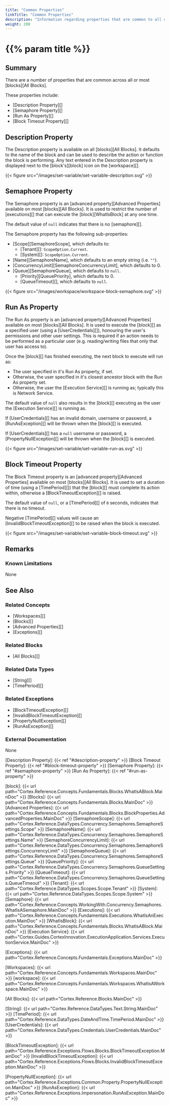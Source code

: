 ```yaml
---
title: "Common Properties"
linkTitle: "Common Properties"
description: "Information regarding properties that are common to all or most blocks."
weight: 200
---
```


# {{% param title %}}

## Summary

There are a number of properties that are common across all or most [blocks][All Blocks].

These properties include:

- [Description Property][]
- [Semaphore Property][]
- [Run As Property][]
- [Block Timeout Property][]

## Description Property

The Description property is available on all [blocks][All Blocks]. It defaults to the name of the block and can be used to describe the action or function the block is performing. Any text entered in the Description property is displayed next to the [block's][block] icon on the [workspace][].

{{< figure src="/images/set-variable/set-variable-description.svg" >}}

## Semaphore Property

The Semaphore property is an [advanced property][Advanced Properties] available on most [blocks][All Blocks]. It is used to restrict the number of [executions][] that can execute the [block][WhatIsBlock] at any one time.

The default value of `null` indicates that there is no [semaphore][].

The Semaphore property has the following sub-properties:

- [Scope][SemaphoreScope], which defaults to:
  - [Tenant][]: `ScopeOption.Current`.
  - [System][]: `ScopeOption.Current`.
- [Name][SemaphoreName], which defaults to an empty string (i.e. `""`).
- [ConcurrencyLimit][SemaphoreConcurrencyLimit], which defaults to 0.
- [Queue][SemaphoreQueue], which defaults to `null`.
  - [Priority][QueuePriority], which defaults to 0.
  - [QueueTimeout][], which defaults to `null`.

{{< figure src="/images/workspace/workspace-block-semaphore.svg" >}}

## Run As Property

The Run As property is an [advanced property][Advanced Properties] available on most [blocks][All Blocks]. It is used to execute the [block][] as a specified user (using a [UserCredentials][]), honouring the user's permissions and other user settings. This is required if an action needs to be performed as a particular user (e.g. reading/writing files that only that user has access to).

Once the [block][] has finished executing, the next block to execute will run as:

- The user specified in it's Run As property, if set.
- Otherwise, the user specified in it's closest ancestor block with the Run As property set.
- Otherwise, the user the [Execution Service][] is running as; typically this is Network Service.

The default value of `null` also results in the [block][] executing as the user the [Execution Service][] is running as.

If [UserCredentials][] has an invalid domain, username or password, a [RunAsException][] will be thrown when the [block][] is executed.

If [UserCredentials][] has a `null` username or password, a [PropertyNullException][] will be thrown when the [block][] is executed.

{{< figure src="/images/set-variable/set-variable-run-as.svg" >}}

## Block Timeout Property

The Block Timeout property is an [advanced property][Advanced Properties] available on most [blocks][All Blocks]. It is used to set a duration of time (using a [TimePeriod][]) that the [block][] must complete its action within, otherwise a [BlockTimeoutException][] is raised.

The default value of `null`, or a [TimePeriod][] of `0` seconds, indicates that there is no timeout.

Negative [TimePeriod][] values will cause an [InvalidBlockTimeoutException][] to be raised when the block is executed.

{{< figure src="/images/set-variable/set-variable-block-timeout.svg" >}}

## Remarks

### Known Limitations

None

## See Also

### Related Concepts

- [Workspaces][]
- [Blocks][]
- [Advanced Properties][]
- [Exceptions][]

### Related Blocks

- [All Blocks][]

### Related Data Types

- [String][]
- [TimePeriod][]

### Related Exceptions

- [BlockTimeoutException][]
- [InvalidBlockTimeoutException][]
- [PropertyNullException][]
- [RunAsException][]

### External Documentation

None

[Description Property]: {{< ref "#description-property" >}}
[Block Timeout Property]: {{< ref "#block-timeout-property" >}}
[Semaphore Property]: {{< ref "#semaphore-property" >}}
[Run As Property]: {{< ref "#run-as-property" >}}

[block]: {{< url path="Cortex.Reference.Concepts.Fundamentals.Blocks.WhatIsABlock.MainDoc" >}}
[Blocks]: {{< url path="Cortex.Reference.Concepts.Fundamentals.Blocks.MainDoc" >}}
[Advanced Properties]: {{< url path="Cortex.Reference.Concepts.Fundamentals.Blocks.BlockProperties.AdvancedProperties.MainDoc" >}}
[SemaphoreScope]: {{< url path="Cortex.Reference.DataTypes.Concurrency.Semaphores.SemaphoreSettings.Scope" >}}
[SemaphoreName]: {{< url path="Cortex.Reference.DataTypes.Concurrency.Semaphores.SemaphoreSettings.Name" >}}
[SemaphoreConcurrencyLimit]: {{< url path="Cortex.Reference.DataTypes.Concurrency.Semaphores.SemaphoreSettings.ConcurrencyLimit" >}}
[SemaphoreQueue]: {{< url path="Cortex.Reference.DataTypes.Concurrency.Semaphores.SemaphoreSettings.Queue" >}}
[QueuePriority]: {{< url path="Cortex.Reference.DataTypes.Concurrency.Semaphores.QueueSettings.Priority" >}}
[QueueTimeout]: {{< url path="Cortex.Reference.DataTypes.Concurrency.Semaphores.QueueSettings.QueueTimeout" >}}
[Tenant]: {{< url path="Cortex.Reference.DataTypes.Scopes.Scope.Tenant" >}}
[System]: {{< url path="Cortex.Reference.DataTypes.Scopes.Scope.System" >}}
[Semaphore]: {{< url path="Cortex.Reference.Concepts.WorkingWith.Concurrency.Semaphores.WhatIsASemaphore.MainDoc" >}}
[Executions]: {{< url path="Cortex.Reference.Concepts.Fundamentals.Executions.WhatIsAnExecution.MainDoc" >}}
[WhatIsBlock]: {{< url path="Cortex.Reference.Concepts.Fundamentals.Blocks.WhatIsABlock.MainDoc" >}}
[Execution Service]: {{< url path="Cortex.Guides.CortexInnovation.ExecutionApplication.Services.ExecutionService.MainDoc" >}}

[Exceptions]: {{< url path="Cortex.Reference.Concepts.Fundamentals.Exceptions.MainDoc" >}}

[Workspaces]: {{< url path="Cortex.Reference.Concepts.Fundamentals.Workspaces.MainDoc" >}}
[workspace]: {{< url path="Cortex.Reference.Concepts.Fundamentals.Workspaces.WhatIsAWorkspace.MainDoc" >}}

[All Blocks]: {{< url path="Cortex.Reference.Blocks.MainDoc" >}}

[String]: {{< url path="Cortex.Reference.DataTypes.Text.String.MainDoc" >}}
[TimePeriod]: {{< url path="Cortex.Reference.DataTypes.DateAndTime.TimePeriod.MainDoc" >}}
[UserCredentials]: {{< url path="Cortex.Reference.DataTypes.Credentials.UserCredentials.MainDoc" >}}

[BlockTimeoutException]: {{< url path="Cortex.Reference.Exceptions.Flows.Blocks.BlockTimeoutException.MainDoc" >}}
[InvalidBlockTimeoutException]: {{< url path="Cortex.Reference.Exceptions.Flows.Blocks.InvalidBlockTimeoutException.MainDoc" >}}

[PropertyNullException]: {{< url path="Cortex.Reference.Exceptions.Common.Property.PropertyNullException.MainDoc" >}}
[RunAsException]: {{< url path="Cortex.Reference.Exceptions.Impersonation.RunAsException.MainDoc" >}}
